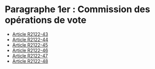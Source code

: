 # Paragraphe 1er : Commission des opérations de vote &#13;
&#13;
&#13;


* [Article R2122-43](./LEGIARTI000024280446.md)
* [Article R2122-44](./LEGIARTI000024280448.md)
* [Article R2122-45](./LEGIARTI000024280450.md)
* [Article R2122-46](./LEGIARTI000024280452.md)
* [Article R2122-47](./LEGIARTI000024280454.md)
* [Article R2122-48](./LEGIARTI000024280456.md)
